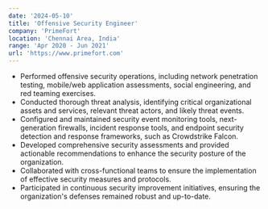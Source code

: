 ```yaml
---
date: '2024-05-10'
title: 'Offensive Security Engineer'
company: 'PrimeFort'
location: 'Chennai Area, India'
range: 'Apr 2020 - Jun 2021'
url: 'https://www.primefort.com'
---
```


- Performed offensive security operations, including network penetration testing, mobile/web application assessments, social engineering, and red teaming exercises.
- Conducted thorough threat analysis, identifying critical organizational assets and services, relevant threat actors, and likely threat events.
- Configured and maintained security event monitoring tools, next-generation firewalls, incident response tools, and endpoint security detection and response frameworks, such as Crowdstrike Falcon.
- Developed comprehensive security assessments and provided actionable recommendations to enhance the security posture of the organization.
- Collaborated with cross-functional teams to ensure the implementation of effective security measures and protocols.
- Participated in continuous security improvement initiatives, ensuring the organization's defenses remained robust and up-to-date.
